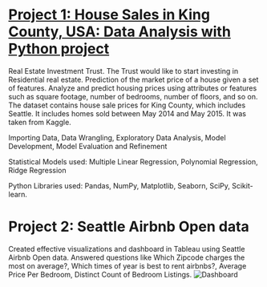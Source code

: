 # [Project 1: House Sales in King County, USA: Data Analysis with Python project](https://github.com/jahnavipotu/data-analyst-portfolio/blob/main/PythonDataAnalysisProject%20(1).ipynb)
Real Estate Investment Trust. The Trust would like to start investing in Residential real estate. Prediction of the market price of a house given a set of features. Analyze and predict housing prices using attributes or features such as square footage, number of bedrooms, number of floors, and so on. The dataset contains house sale prices for King County, which includes Seattle. It includes homes sold between May 2014 and May 2015. It was taken from Kaggle.

Importing Data, Data Wrangling, Exploratory Data Analysis, Model Development, Model Evaluation and Refinement

Statistical Models used: Multiple Linear Regression, Polynomial Regression, Ridge Regression

Python Libraries used: Pandas, NumPy, Matplotlib, Seaborn, SciPy, Scikit-learn.

# Project 2: Seattle Airbnb Open data
Created effective visualizations and dashboard in Tableau using Seattle Airbnb Open data.
Answered questions like Which Zipcode charges the most on average?, Which times of year is best to rent airbnbs?, Average Price Per Bedroom, Distinct Count of Bedroom Listings.
![Dashboard](https://github.com/jahnavipotu/data-analyst-portfolio/blob/main/Screenshot%20(19).png)
